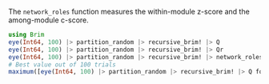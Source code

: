 The `network_roles` function measures the within-module z-score and the
among-module c-score.

``` julia
using Brim
eye(Int64, 100) |> partition_random |> recursive_brim! |> Q
eye(Int64, 100) |> partition_random |> recursive_brim! |> Qr
eye(Int64, 100) |> partition_random |> recursive_brim! |> network_roles
# Best value out of 100 trials
maximum([eye(Int64, 100) |> partition_random |> recursive_brim! |> Q for i in 1:100])
```
